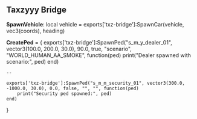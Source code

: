 ## Taxzyyy Bridge

**SpawnVehicle**: local vehicle = exports['txz-bridge']:SpawnCar(vehicle, vec3(coords), heading)

**CreatePed** = {
    exports['txz-bridge']:SpawnPed("s_m_y_dealer_01", vector3(100.0, 200.0, 30.0), 90.0, true, "scenario", "WORLD_HUMAN_AA_SMOKE", function(ped)
        print("Dealer spawned with scenario:", ped)
    end)

    --

    exports['txz-bridge']:SpawnPed("s_m_m_security_01", vector3(300.0, -1000.0, 30.0), 0.0, false, "", "", function(ped)
        print("Security ped spawned:", ped)
    end)
}